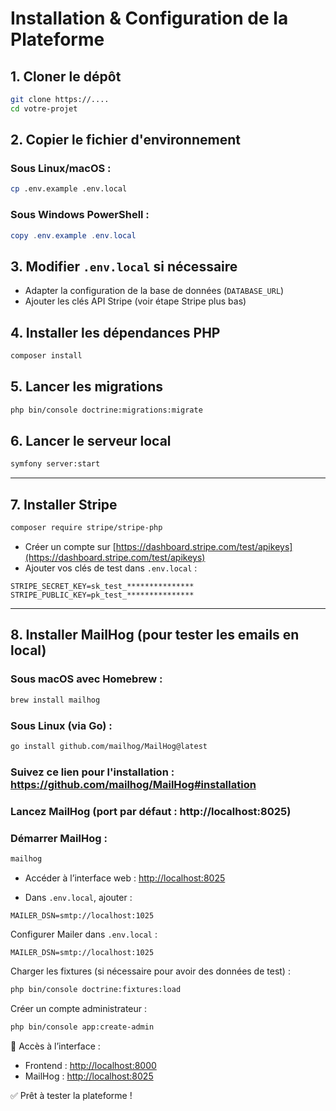 # Installation & Configuration de la Plateforme

## 1. Cloner le dépôt

```bash
git clone https://....
cd votre-projet
````

## 2. Copier le fichier d'environnement

### Sous Linux/macOS :

```bash
cp .env.example .env.local
```

### Sous Windows PowerShell :

```powershell
copy .env.example .env.local
```

## 3. Modifier `.env.local` si nécessaire

* Adapter la configuration de la base de données (`DATABASE_URL`)
* Ajouter les clés API Stripe (voir étape Stripe plus bas)

## 4. Installer les dépendances PHP

```bash
composer install
```

## 5. Lancer les migrations

```bash
php bin/console doctrine:migrations:migrate
```

## 6. Lancer le serveur local

```bash
symfony server:start
```

---

## 7. Installer Stripe

```bash
composer require stripe/stripe-php
```

* Créer un compte sur [https://dashboard.stripe.com/test/apikeys](https://dashboard.stripe.com/test/apikeys)
* Ajouter vos clés de test dans `.env.local` :

```
STRIPE_SECRET_KEY=sk_test_***************
STRIPE_PUBLIC_KEY=pk_test_***************
```

---

## 8. Installer MailHog (pour tester les emails en local)

### Sous macOS avec Homebrew :

```bash
brew install mailhog
```

### Sous Linux (via Go) :

```bash
go install github.com/mailhog/MailHog@latest
```

### Suivez ce lien pour l'installation : https://github.com/mailhog/MailHog#installation

### Lancez MailHog (port par défaut : http://localhost:8025)

### Démarrer MailHog :

```bash
mailhog
```

* Accéder à l’interface web : [http://localhost:8025](http://localhost:8025)

* Dans `.env.local`, ajouter :

```
MAILER_DSN=smtp://localhost:1025
```



Configurer Mailer dans `.env.local` :

```
MAILER_DSN=smtp://localhost:1025
```

Charger les fixtures (si nécessaire pour avoir des données de test) :

```bash
php bin/console doctrine:fixtures:load
```

Créer un compte administrateur :

```bash
php bin/console app:create-admin
```

🧪 Accès à l’interface :

* Frontend : [http://localhost:8000](http://localhost:8000)
* MailHog : [http://localhost:8025](http://localhost:8025)

✅ Prêt à tester la plateforme !

